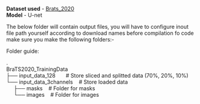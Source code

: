 **Dataset used** - [Brats_2020](https://www.kaggle.com/datasets/awsaf49/brats20-dataset-training-validation) <br/>
**Model** - U-net

The below folder will contain output files, you will have to configure inout file path yourself according to download names
before compilation fo code make sure you make the following folders:-<br/>

Folder guide:<br/>

.<br/>
BraTS2020_TrainingData<br/>
├── input_data_128 &nbsp;&nbsp;&nbsp;&nbsp;&nbsp; # Store sliced and splitted data (70%, 20%, 10%)<br/>
└── input_data_3channels &nbsp;&nbsp;&nbsp;# Store loaded data<br/>
&nbsp;&nbsp;&nbsp;&nbsp;&nbsp;├── masks &nbsp;&nbsp; # Folder for masks<br/>
&nbsp;&nbsp;&nbsp;&nbsp;&nbsp;└── images &nbsp;&nbsp; # Folder for images<br/>
